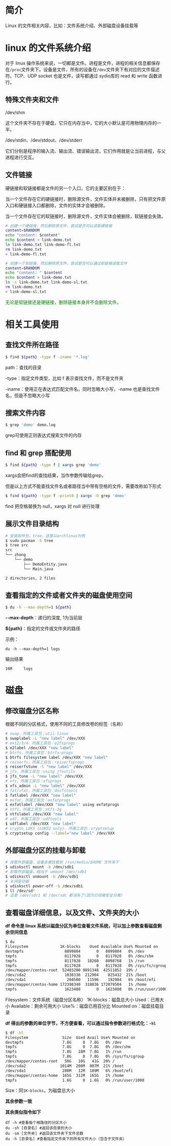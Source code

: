 # 简介

Linux 的文件相关内容，比如：文件系统介绍、外部磁盘设备挂载等

# linux 的文件系统介绍

对于 linux 操作系统来说，一切都是文件。进程是文件，进程的相关信息都保存在`/proc`文件夹下。设备是文件，所有的设备在`/dev`文件夹下有对应的文件描述符。TCP、UDP socket 也是文件，读写都通过 sydio库的 read 和 write 函数进行。

## 特殊文件夹和文件

/dev/shm

这个文件夹不存在于硬盘，它只在内存当中，它的大小默认是可用物理内存的一半。

/dev/stdin、/dev/stdout、/dev/stderr

它们分别是程序的输入流、输出流、错误输出流，它们作用就是让当前进程，与父进程进行交互。

## 文件链接

硬链接和软链接都是文件的另一个入口，它的主要区别在于：

当一个文件存在它的硬链接时，删除源文件，文件实体并未被删除，只有把文件原入口和硬链接入口都删除，文件的实体才会被删除。

当一个文件存在它的软链接时，删除源文件，文件实体会被删除，软链接会失效。

```bash
# 创建一个硬链接，然后删除原文件，尝试是否可以读取硬链接
content=$RANDOM
echo "content: $content"
echo $content > link-demo.txt
ln link-demo.txt link-demo-fl.txt
rm link-demo.txt
< link-demo-fl.txt

# 创建一个软链接，然后删除原文件，尝试是否可以通过软链接读取文件
content=$RANDOM
echo "content: " $content
echo $content > link-demo.txt
ln -s link-demo.txt link-demo-sl.txt
rm link-demo.txt
< link-demo-sl.txt
```

<font color="green">无论是软链接还是硬链接，删除链接本身并不会删除文件。</font>

# 相关工具使用

## 查找文件所在路径

```bash
$ find ${path} -type f -iname '*.log'
```

path：查找的目录

-type：指定文件类型，比如 f 表示查找文件，而不是文件夹

-iname：使用正在表达式匹配文件名，同时忽略大小写，-name 也是查找文件名，但是不忽略大小写

## 搜索文件内容

```bash
$ grep 'demo' demo.log
```

grep可使用正则表达式搜索文件的内存

## find 和 grep 搭配使用

```bash
$ find ${path} -type f | xargs grep 'demo'
```

xargs会把find的查找结果，当作参数传输给grep，

但是以上方式不能查找文件名或者路径当中带有空格的文件，需要改称如下形式

```bash
$ find ${path} -type f -print0 | xargs -0 grep 'demo'
```

find 把空格替换为 null，xargs 对 null 进行处理

## 展示文件目录结构

```bash
# 安装软件包，tree，这里以archlinux为例
$ sudo pacman -S tree
$ tree src
src
└── zhong
    └── demo
        ├── DemoEntity.java
        └── Main.java

2 directories, 2 files
```

## 查看指定的文件或者文件夹的磁盘使用空间

```bash
$ du -h --max-depth=1 ${path}
```

**--max-depth**：递归的深度, 1为当前层

**${path}**：指定的文件或文件夹的路径

示例：

```shell
du -h --max-depth=1 logs
```

输出结果

```shell
16M     logs
```

# 磁盘

## 修改磁盘分区名称

根据不同的分区格式，使用不同的工具修改卷的标签（名称）

```bash
# swap，所属工具包：util-linux
$ swaplabel -L "new label" /dev/XXX
# ext2/3/4，所属工具包：e2fsprogs
$ e2label /dev/XXX "new label"
# btrfs，所属工具包：btrfs-progs
$ btrfs filesystem label /dev/XXX "new label"
# reiserfs，所属工具包：reiserfsprogs
$ reiserfstune -l "new label" /dev/XXX
# jfs，所属工具包：using jfsutils
$ jfs_tune -L "new label" /dev/XXX
# xfs，所属工具包：xfsprogs
$ xfs_admin -L "new label" /dev/XXX
# fat/vfat，所属工具包：dosfstools
$ fatlabel /dev/XXX "new label" 
# exfat，所属工具包：exfatprogs
$ exfatlabel /dev/XXX "new label" using exfatprogs
# ntfs，所属工具包：ntfs-3g
$ ntfslabel /dev/XXX "new label"
# udf，所属工具包：udftools
$ udflabel /dev/XXX "new label"
# crypto_LUKS (LUKS2 only)，所属工具包：cryptsetup
$ cryptsetup config --label="new label" /dev/XXX
```

## 外部磁盘分区的挂载与卸载

```bash
# 挂载外部磁盘，设备会被挂载到 /run/media/$HOME 文件夹下
$ udisksctl mount -b /dev/sdb1
# 卸载外部磁盘，相当于 umount /dev/sdb1
$ udisksctl unmount -b /dev/sdb1
# 关闭驱动器
$ udisksctl power-off -b /dev/sdb1
$ ll /dev/sd*
# 这里 /dev/sdc1 和 /dev/sdc 都消失了(因为已经被安全分离)
```

## 查看磁盘详细信息，以及文件、文件夹的大小

**df 命令是 linux 系统以磁盘分区为单位查看文件系统，可以加上参数查看磁盘剩余空间信息**

```bash
$ du
Filesystem              1K-blocks    Used Available Use% Mounted on
devtmpfs                  8099804       0   8099804   0% /dev
tmpfs                     8117028       0   8117028   0% /dev/shm
tmpfs                     8117028   18260   8098768   1% /run
tmpfs                     8117028       0   8117028   0% /sys/fs/cgroup
/dev/mapper/centos-root  52403200 9891348  42511852  19% /
/dev/sda2                 1038336  212904    825432  21% /boot
/dev/sda1                  204580   11596    192984   6% /boot/efi
/dev/mapper/centos-home 172398340  318836 172079504   1% /home
tmpfs                     1623408       0   1623408   0% /run/user/1000
```

Filesystem：文件系统（磁盘分区名称）
1K-blocks：磁盘总大小
Used：已用大小
Available：剩余可用大小
Use%：磁盘已用百分比
Mounted on：磁盘挂载目录

**df 得出的参数的单位字节，不方便查看，可以通过指令参数进行格式化：`-hl`**

```bash
$ df -hl
Filesystem               Size  Used Avail Use% Mounted on
devtmpfs                 7.8G     0  7.8G   0% /dev
tmpfs                    7.8G     0  7.8G   0% /dev/shm
tmpfs                    7.8G   18M  7.8G   1% /run
tmpfs                    7.8G     0  7.8G   0% /sys/fs/cgroup
/dev/mapper/centos-root   50G   10G   41G  20% /
/dev/sda2               1014M  208M  807M  21% /boot
/dev/sda1                200M   12M  189M   6% /boot/efi
/dev/mapper/centos-home  165G  312M  165G   1% /home
tmpfs                    1.6G     0  1.6G   0% /run/user/1000
```

Size：同`1K-blocks`，为磁盘总大小

**其余参数一致**

**其余类似指令如下**

```shell
df -h #查看每个根路径的分区大小
du -sh [目录名] #返回该目录的大小
du -sm [文件夹] #返回该文件夹下文件总数
du -h [目录名] #查看指定文件夹下的所有文件大小（包含子文件夹）
```
